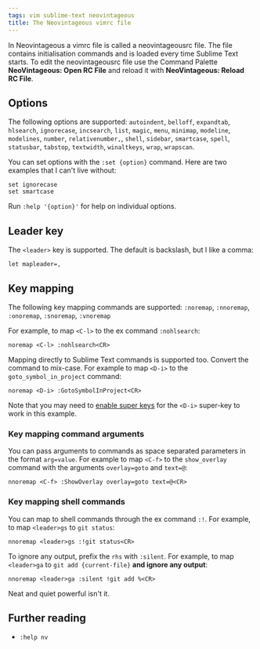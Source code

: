 ```yaml
---
tags: vim sublime-text neovintageous
title: The Neovintageous vimrc file
---
```


In Neovintageous a vimrc file is called a neovintageousrc file. The file contains initialisation commands and is loaded every time Sublime Text starts. To edit the neovintageousrc file use the Command Palette **NeoVintageous: Open RC File** and reload it with **NeoVintageous: Reload RC File**.

## Options

The following options are supported: `autoindent`, `belloff`, `expandtab`, `hlsearch`, `ignorecase`, `incsearch`, `list`, `magic`, `menu`, `minimap`, `modeline`, `modelines`, `number`, `relativenumber,`, `shell`, `sidebar`, `smartcase`, `spell`, `statusbar`, `tabstop`, `textwidth`, `winaltkeys`, `wrap`, `wrapscan`.

You can set options with the `:set {option}` command. Here are two examples that I can't live without:

    set ignorecase
    set smartcase

Run `:help '{option}'` for help on individual options.

## Leader key

The `<leader>` key is supported. The default is backslash, but I like a comma:

    let mapleader=,

## Key mapping

The following key mapping commands are supported: `:noremap`, `:nnoremap`, `:onoremap`, `:snoremap`, `:vnoremap`


For example, to map `<C-l>` to the ex command `:nohlsearch`:

    noremap <C-l> :nohlsearch<CR>

Mapping directly to Sublime Text commands is supported too. Convert the command to mix-case. For example to map `<D-i>` to the `goto_symbol_in_project` command:

    noremap <D-i> :GotoSymbolInProject<CR>

Note that you may need to [enable super keys](/2022/09/22/neovintageous-super-keys/) for the `<D-i>` super-key to work in this example.

### Key mapping command arguments

You can pass arguments to commands as space separated parameters in the format `arg=value`. For example to map `<C-f>` to the `show_overlay` command with the arguments `overlay=goto` and `text=@`:

    nnoremap <C-f> :ShowOverlay overlay=goto text=@<CR>

### Key mapping shell commands

You can map to shell commands through the ex command `:!`. For example, to map `<leader>gs` to `git status`:

    nnoremap <leader>gs :!git status<CR>

To ignore any output, prefix the `rhs` with `:silent`. For example, to map `<leader>ga` to `git add {current-file}` **and ignore any output**:

    nnoremap <leader>ga :silent !git add %<CR>

Neat and quiet powerful isn't it.

## Further reading

* `:help nv`
